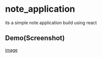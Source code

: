 # note_application
its a simple note application build using react 
## Demo(Screenshot)
[image](public/demo.png)
